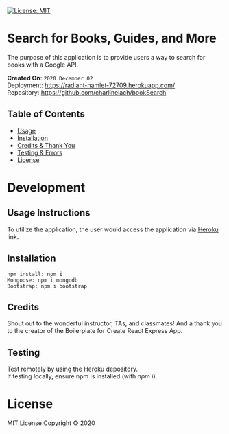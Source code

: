 [![License: MIT](https://img.shields.io/badge/License-MIT-red.svg)](https://opensource.org/licenses/MIT)

# Search for Books, Guides, and More
The purpose of this application is to provide users a way to search for books with a Google API.

**Created On**: `2020 December 02`
<br>
Deployment: https://radiant-hamlet-72709.herokuapp.com/
<br>
Repository: https://github.com/charlinelach/bookSearch

## Table of Contents
* [Usage](#usage)
* [Installation](#installation)
* [Credits & Thank You](#credits)
* [Testing & Errors](#testing)
* [License](#license)

# Development

## Usage Instructions
To utilize the application, the user would access the application via [Heroku](https://radiant-hamlet-72709.herokuapp.com/) link.

<!-- ![GIF](./src/gif.gif) -->

## Installation
```
npm install: npm i
Mongoose: npm i mongodb
Bootstrap: npm i bootstrap
```

## Credits
Shout out to the wonderful instructor, TAs, and classmates! And a thank you to the creator of the Boilerplate for Create React Express App.

## Testing
Test remotely by using the [Heroku](https://radiant-hamlet-72709.herokuapp.com/) depository.
<br>
If testing locally, ensure npm is installed (with *npm i*).

# License
MIT License Copyright © 2020




<!-- # Create React Express App

## About This Boilerplate

This setup allows for a Node/Express/React app which can be easily deployed to Heroku.

The front-end React app will auto-reload as it's updated via webpack dev server, and the backend Express app will auto-reload independently with nodemon.

## Starting the app locally

Start by installing front and backend dependencies. While in this directory, run the following command:

```
npm install
```

This should install node modules within the server and the client folder.

After both installations complete, run the following command in your terminal:

```
npm start
```

Your app should now be running on <http://localhost:3000>. The Express server should intercept any AJAX requests from the client.

## Deployment (Heroku)

To deploy, simply add and commit your changes, and push to Heroku. As is, the NPM scripts should take care of the rest. -->